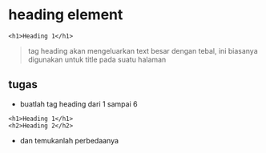 # heading element

```
<h1>Heading 1</h1>
```

> tag heading akan mengeluarkan text besar dengan tebal, ini biasanya digunakan untuk title pada suatu halaman

## tugas

- buatlah tag heading dari 1 sampai 6

```
<h1>Heading 1</h1>
<h2>Heading 2</h2>
```

- dan temukanlah perbedaanya
